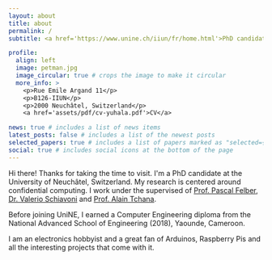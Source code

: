 ```yaml
---
layout: about
title: about
permalink: /
subtitle: <a href='https://www.unine.ch/iiun/fr/home.html'>PhD candidate | University of Neuchâtel</a>

profile:
  align: left
  image: petman.jpg
  image_circular: true # crops the image to make it circular  
  more_info: >
    <p>Rue Emile Argand 11</p>
    <p>B126-IIUN</p>   
    <p>2000 Neuchâtel, Switzerland</p>
    <a href='assets/pdf/cv-yuhala.pdf'>CV</a>

news: true # includes a list of news items
latest_posts: false # includes a list of the newest posts
selected_papers: true # includes a list of papers marked as "selected={true}"
social: true # includes social icons at the bottom of the page
---
```


Hi there! Thanks for taking the time to visit. I'm a PhD candidate at the University of Neuchâtel, Switzerland. My research is centered around confidential computing. I work under the supervised of [Prof. Pascal Felber](http://members.unine.ch/pascal.felber/index.html), [Dr. Valerio Schiavoni](http://members.unine.ch/valerio.schiavoni/) and [Prof. Alain Tchana](https://perso.ens-lyon.fr/alain.tchana/).

Before joining UniNE, I earned a Computer Engineering diploma from the National Advanced School of Engineering (2018), Yaounde, Cameroon.

I am an electronics hobbyist and a great fan of Arduinos, Raspberry Pis and all the interesting projects that come with it.



